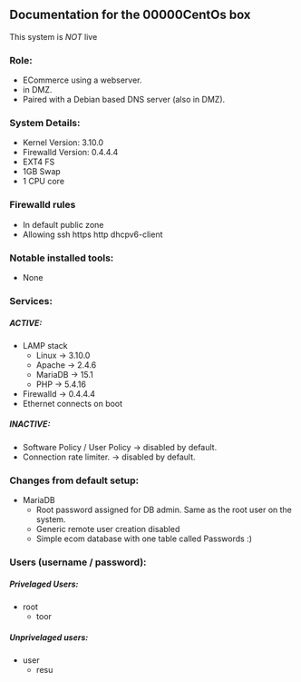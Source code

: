 ## Documentation for the 00000CentOs box

This system is *_NOT_* live

### Role:
* ECommerce using a webserver.  
* in DMZ.  
* Paired with a Debian based DNS server (also in DMZ).  

### System Details:
* Kernel Version: 3.10.0
* Firewalld Version: 0.4.4.4
* EXT4 FS
* 1GB Swap
* 1 CPU core

### Firewalld rules 
* In default public zone
* Allowing ssh https http dhcpv6-client

### Notable installed tools:
* None

### Services:
##### ACTIVE:
* LAMP stack
    * Linux -> 3.10.0
    * Apache -> 2.4.6
    * MariaDB -> 15.1
    * PHP -> 5.4.16
* Firewalld -> 0.4.4.4
* Ethernet connects on boot
##### INACTIVE:
* Software Policy / User Policy -> disabled by default.
* Connection rate limiter. -> disabled by default.

### Changes from default setup:
* MariaDB
    * Root password assigned for DB admin. Same as the root user on the system.
    * Generic remote user creation disabled 
    * Simple ecom database with one table called Passwords :)

### Users (username / password):
##### Privelaged Users:
* root
    * toor
##### Unprivelaged users:
* user
    * resu

